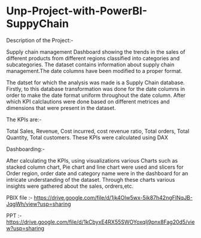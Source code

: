 # Unp-Project-with-PowerBI-SuppyChain
Description of the Project:-

Supply chain management Dashboard showing the trends in the sales of different products from different regions classified into categories and subcategories.
The dataset contains information about supply chain management.The date columns have been modified to a proper format.



The datset for which the analysis was made is a Supply Chain database. Firstly, to this database transformation was done for the date columns in order to make the date format uniform throughout the date column. After which KPI calclautions were done based on different metrices and dimensions that were present in the dataset.

The KPIs are:-

Total Sales, Revenue, Cost incurred, cost revenue ratio, Total orders, Total Quantity, Total customers. These KPIs were calculated using DAX

Dashboarding:-

After calculating the KPIs, using visualizations various Charts such as stacked column chart, Pie chart and line chart were used and slicers for Order region, order date and category name were in the dashboard for an intricate understanding of the dataset.
Through these charts various insights were gathered about the sales, ordrers,etc.


PBIX file :- 
https://drive.google.com/file/d/1jk4Olw5wx-5ik87h42ngFINqJB-JqgWh/view?usp=sharing

PPT :-
https://drive.google.com/file/d/1kCbyxE4RX55SWOYoxqlj9pnx8Fag20d5/view?usp=sharing

